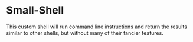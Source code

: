 # Small-Shell
This custom shell will run command line instructions and return the results similar to other shells, but without many of their fancier features.
